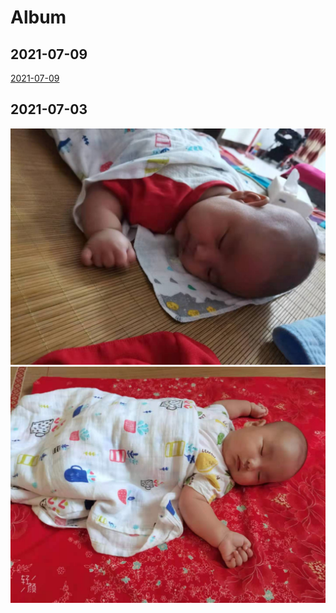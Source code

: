# Album

## 2021-07-09

[2021-07-09](../videos/2021-07-09-01.mp4 ':include :type=.mp4 controls loop preload')

## 2021-07-03

![2021-07-03](../images/1.jpg)
![2021-07-03](../images/2.jpg)
